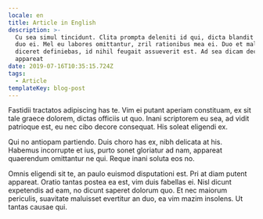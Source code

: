 ```yaml
---
locale: en
title: Article in English
description: >-
  Cu sea simul tincidunt. Clita prompta deleniti id qui, dicta blandit lobortis
  duo ei. Mel eu labores omittantur, zril rationibus mea ei. Duo et malis
  diceret definiebas, id nihil feugait assueverit est. Ad sea dicam decore
  appareat
date: 2019-07-16T10:35:15.724Z
tags:
  - Article
templateKey: blog-post
---
```


Fastidii tractatos adipiscing has te. Vim ei putant aperiam constituam, ex sit tale graece dolorem, dictas officiis ut quo. Inani scriptorem eu sea, ad vidit patrioque est, eu nec cibo decore consequat. His soleat eligendi ex.

Qui no antiopam partiendo. Duis choro has ex, nibh delicata at his. Habemus incorrupte et ius, purto sonet gloriatur ad nam, appareat quaerendum omittantur ne qui. Reque inani soluta eos no.

Omnis eligendi sit te, an paulo euismod disputationi est. Pri at diam putent appareat. Oratio tantas postea ea est, vim duis fabellas ei. Nisl dicunt expetendis ad eam, no dicunt saperet dolorum quo. Et nec maiorum periculis, suavitate maluisset evertitur an duo, ea vim mazim insolens. Ut tantas causae qui.
